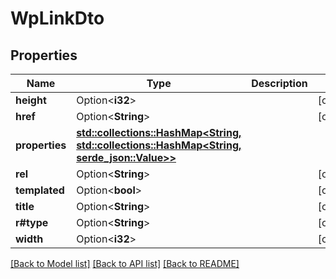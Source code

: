 # WpLinkDto

## Properties

Name | Type | Description | Notes
------------ | ------------- | ------------- | -------------
**height** | Option<**i32**> |  | [optional]
**href** | Option<**String**> |  | [optional]
**properties** | [**std::collections::HashMap<String, std::collections::HashMap<String, serde_json::Value>>**](std::collections::HashMap.md) |  | 
**rel** | Option<**String**> |  | [optional]
**templated** | Option<**bool**> |  | [optional]
**title** | Option<**String**> |  | [optional]
**r#type** | Option<**String**> |  | [optional]
**width** | Option<**i32**> |  | [optional]

[[Back to Model list]](../README.md#documentation-for-models) [[Back to API list]](../README.md#documentation-for-api-endpoints) [[Back to README]](../README.md)


